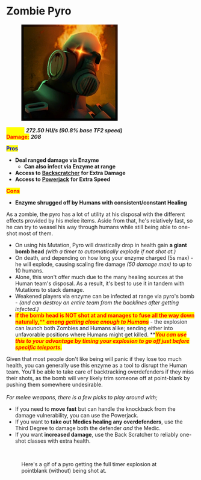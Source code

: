 # Zombie Pyro

<div align="left">

<figure><img src="../../.gitbook/assets/Icon_pyro_zombie.jpg" alt=""><figcaption></figcaption></figure>

</div>

<mark style="color:yellow;">**Speed:**</mark> _**272.50 HU/s (90.8% base TF2 speed)**_\
<mark style="color:red;">**Damage:**</mark> _**208**_

<mark style="color:blue;">**Pros**</mark>

* **Deal ranged damage via Enzyme**
  * **Can also infect via Enzyme at range**
* **Access to** [**Backscratcher**](../meet-the-humans-outdated-+weapons/pyro/melees.md#backscratcher) **for Extra Damage**
* **Access to** [**Powerjack**](../meet-the-humans-outdated-+weapons/pyro/melees.md#powerjack) **for Extra Speed**

<mark style="color:red;">**Cons**</mark>

* **Enzyme shrugged off by Humans with consistent/constant Healing**&#x20;

As a zombie, the pyro has a lot of utility at his disposal with the different effects provided by his melee items. Aside from that, he's relatively fast, so he can try to weasel his way through humans while still being able to one-shot most of them.

* On using his Mutation, Pyro will drastically drop in health gain **a giant bomb head** _(with a timer to automatically explode if not shot at.)_
* On death, and depending on how long your enzyme charged (5s max) - he will explode, causing scaling fire damage _(50 damage max)_ to up to 10 humans.
* Alone, this won't offer much due to the many healing sources at the Human team's disposal. As a result, it's best to use it in tandem with Mutations to stack damage.
* Weakened players via enzyme can be infected at range via pyro's bomb - _(and can destroy an entire team from the backlines after getting infected.)_
* <mark style="color:red;">**If the bomb head is NOT shot at and manages to fuse all the way down naturally,**</mark><mark style="color:red;">** **</mark>_<mark style="color:red;">**among getting close enough to Humans**</mark>_<mark style="color:red;">** **</mark><mark style="color:red;">**- the explosion can launch both Zombies and Humans alike; sending either into unfavorable positions where Humans might get killed.**</mark><mark style="color:red;">** **</mark>_<mark style="color:red;">**You can use this to your advantage by timing your explosion to go off just before specific teleports.**</mark>_

Given that most people don't like being will panic if they lose too much health, you can generally use this enzyme as a tool to disrupt the Human team. You'll be able to take care of backtracking overdefenders if they miss their shots, as the bomb will very likely trim someone off at point-blank by pushing them somewhere undesirable.\
\
_For melee weapons, there is a few picks to play around with;_

* &#x20;If you need to **move** **fast** but can handle the knockback from the damage vulnerability, you can use the Powerjack.&#x20;
* If you want to **take out Medics healing any overdefenders**, use the Third Degree to damage both the defender _and_ the Medic.&#x20;
* If you want **increased damage**, use the Back Scratcher to reliably one-shot classes with extra health.

<figure><img src="../../.gitbook/assets/pyro bomb head.gif" alt=""><figcaption><p>Here's a gif of a pyro getting the full timer explosion at pointblank (without) being shot at.</p></figcaption></figure>
